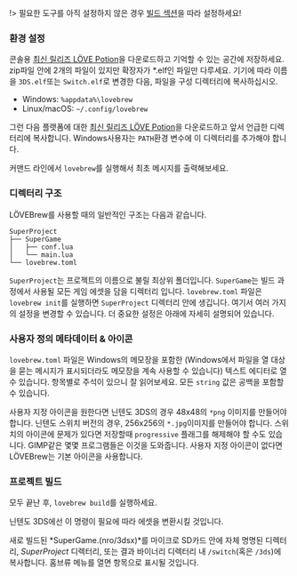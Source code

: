 !> 필요한 도구를 아직 설정하지 않은 경우 [빌드 섹션](building?id=시작하기)을 따라 설정하세요!

### 환경 설정

콘솔용 [최신 릴리즈 LÖVE Potion](https://github.com/lovebrew/LovePotion/releases)을 다운로드하고 기억할 수 있는 공간에 저장하세요. zip파일 안에 2개의 파일이 있지만 확장자가 *.elf인 파일만 다루세요. 기기에 따라 이름을 `3DS.elf`또는 `Switch.elf`로 변경한 다음, 파일을 구성 디렉터리에 복사하십시오.

* Windows: `%appdata%\lovebrew`
* Linux/macOS: `~/.config/lovebrew`

그런 다음 플랫폼에 대한 [최신 릴리즈 LÖVE Potion](https://github.com/lovebrew/LovePotion/releases)을 다운로드하고 앞서 언급한 디렉터리에 복사합니다. Windows사용자는 `PATH`환경 변수에 이 디렉터리를 추가해야 합니다.

커맨드 라인에서 `lovebrew`를 실행해서 최초 메시지를 출력해보세요.

### 디렉터리 구조

LÖVEBrew를 사용할 때의 일반적인 구조는 다음과 같습니다.

```
SuperProject
├── SuperGame
│   ├── conf.lua
│   └── main.lua
└── lovebrew.toml
```

`SuperProject`는 프로젝트의 이름으로 불릴 최상위 폴더입니다. `SuperGame`는 빌드 과정에서 사용될 모든 게임 에셋을 담을 디렉터리 입니다. `lovebrew.toml` 파일은 `lovebrew init`를 실행하면 `SuperProject` 디렉터리 안에 생깁니다. 여기서 여러 가지의 설정을 변경할 수 있습니다. 더 중요한 설정은 아래에 자세히 설명되어 있습니다.

### 사용자 정의 메타데이터 & 아이콘

`lovebrew.toml` 파일은 Windows의 메모장을 포함한 (Windows에서 파일을 열 대상을 묻는 메시지가 표시되더라도 메모장을 계속 사용할 수 있습니다) 텍스트 에디터로 열 수 있습니다. 항목별로 주석이 있으니 잘 읽어보세요. 모든 `string` 값은 공백을 포함할 수 있습니다.

사용자 지정 아이콘을 원한다면 닌텐도 3DS의 경우 48x48의 `*png` 이미지를 만들어야 합니다. 닌텐도 스위치 버전의 경우, 256x256의 `*.jpg`이미지를 만들어야 합니다. 스위치의 아이콘에 문제가 있다면 저장할때 `progressive` 플래그를 해제해야 할 수도 있습니다. GIMP같은 몇몇 프로그램들은 이것을 도와줍니다. 사용자 지정 아이콘이 없다면 LÖVEBrew는 기본 아이콘을 사용합니다.

### 프로젝트 빌드

모두 끝난 후, `lovebrew build`를 실행하세요.

닌텐도 3DS에선 이 명령이 필요에 따라 에셋을 변환시킬 것입니다.

새로 빌드된 *SuperGame.(nro/3dsx)*를 마이크로 SD카드 안에 자체 명명된 디렉터리, *SuperProject* 디렉터리, 또는 결과 바이너리 디렉터리 내 `/switch`(혹은 `/3ds`)에 복사합니다. 홈브류 메뉴를 열면 항목으로 표시될 것입니다.